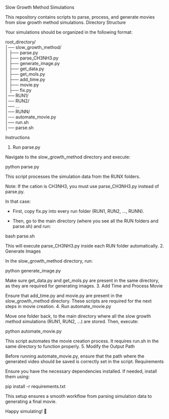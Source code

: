 Slow Growth Method Simulations

This repository contains scripts to parse, process, and generate movies from slow growth method simulations.
Directory Structure

Your simulations should be organized in the following format:

root_directory/  
│── slow_growth_method/  
│   ├── parse.py  
│   ├── parse_CH3NH3.py  
│   ├── generate_image.py  
│   ├── get_data.py  
│   ├── get_mols.py  
│   ├── add_time.py  
│   ├── movie.py  
│   ├── fix.py  
│── RUN1/  
│── RUN2/  
│── ...  
│── RUNN/  
│── automate_movie.py  
│── run.sh  
│── parse.sh

Instructions
1. Run parse.py

Navigate to the slow_growth_method directory and execute:

python parse.py

This script processes the simulation data from the RUNX folders.

Note: If the cation is CH3NH3, you must use parse_CH3NH3.py instead of parse.py.

In that case:

- First, copy fix.py into every run folder (RUN1, RUN2, ..., RUNN).

- Then, go to the main directory (where you see all the RUN folders and parse.sh) and run:

bash parse.sh

This will execute parse_CH3NH3.py inside each RUN folder automatically.
2. Generate Images

In the slow_growth_method directory, run:

python generate_image.py

Make sure get_data.py and get_mols.py are present in the same directory, as they are required for generating images.
3. Add Time and Process Movie

Ensure that add_time.py and movie.py are present in the slow_growth_method directory. These scripts are required for the next steps in movie creation.
4. Run automate_movie.py

Move one folder back, to the main directory where all the slow growth method simulations (RUN1, RUN2, ...) are stored. Then, execute:

python automate_movie.py

This script automates the movie creation process. It requires run.sh in the same directory to function properly.
5. Modify the Output Path

Before running automate_movie.py, ensure that the path where the generated video should be saved is correctly set in the script.
Requirements

Ensure you have the necessary dependencies installed. If needed, install them using:

pip install -r requirements.txt

This setup ensures a smooth workflow from parsing simulation data to generating a final movie.

Happy simulating! 🚀

